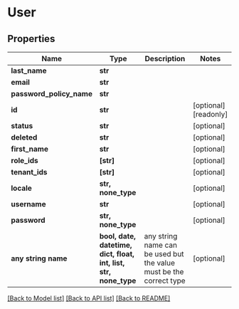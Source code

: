 # User


## Properties
Name | Type | Description | Notes
------------ | ------------- | ------------- | -------------
**last_name** | **str** |  | 
**email** | **str** |  | 
**password_policy_name** | **str** |  | 
**id** | **str** |  | [optional] [readonly] 
**status** | **str** |  | [optional] 
**deleted** | **str** |  | [optional] 
**first_name** | **str** |  | [optional] 
**role_ids** | **[str]** |  | [optional] 
**tenant_ids** | **[str]** |  | [optional] 
**locale** | **str, none_type** |  | [optional] 
**username** | **str** |  | [optional] 
**password** | **str, none_type** |  | [optional] 
**any string name** | **bool, date, datetime, dict, float, int, list, str, none_type** | any string name can be used but the value must be the correct type | [optional]

[[Back to Model list]](../README.md#documentation-for-models) [[Back to API list]](../README.md#documentation-for-api-endpoints) [[Back to README]](../README.md)


